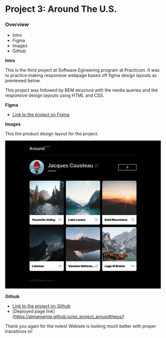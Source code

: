 # Project 3: Around The U.S.

### Overview

- Intro
- Figma
- Images
- Github

**Intro**

This is the third project at Software Egineering program at Practicum. It was to practice making responsive webpage based off figma design layouts as previewed below.

This project was followed by BEM structure with the media queries and the responsive design layouts using HTML and CSS.

**Figma**

- [Link to the project on Figma](https://www.figma.com/file/ii4xxsJ0ghevUOcssTlHZv/Sprint-3%3A-Around-the-US?node-id=0%3A1)

**Images**

This the product design layout for the project.

![alt text](<./images/MAIN%20PAGE%20(1).png>)

**Github**

- [Link to the project on Github](https://github.com/almamamia/se_project_aroundtheus)
- [Deployed page link] (https://almamamia.github.io/se_project_aroundtheus/)

Thank you again for the notes! Webiste is looking much better with proper transitinos in!
